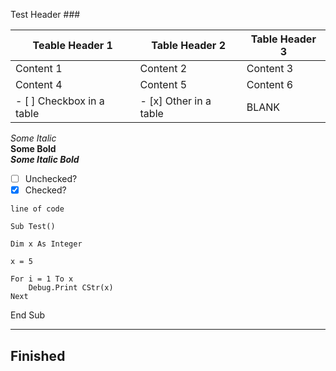 Test Header ###

Teable Header 1|Table Header 2|Table Header 3|
---------------|--------------|---------------
Content 1|Content 2|Content 3
Content 4|Content 5|Content 6
- [ ] Checkbox in a table| - [x] Other in a table | BLANK

*Some Italic*  
**Some Bold**  
***Some Italic Bold***  

- [ ] Unchecked?  
- [x] Checked?  

`line of code`

    Sub Test()
    
    Dim x As Integer
    
    x = 5
    
    For i = 1 To x
        Debug.Print CStr(x)
    Next
    
   End Sub
   
___

## Finished
